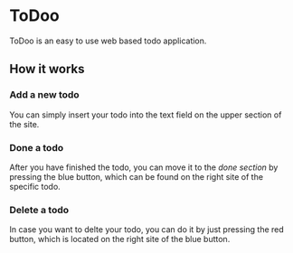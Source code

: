 # ToDoo
ToDoo is an easy to use web based todo application.

## How it works
### Add a new todo
You can simply insert your todo into the text field on the upper section of the site.

### Done a todo
After you have finished the todo, you can move it to the _done section_ by pressing the blue button, which can be found on the right site of the specific todo.

### Delete a todo
In case you want to delte your todo, you can do it by just pressing the red button, which is located on the right site of the blue button.


